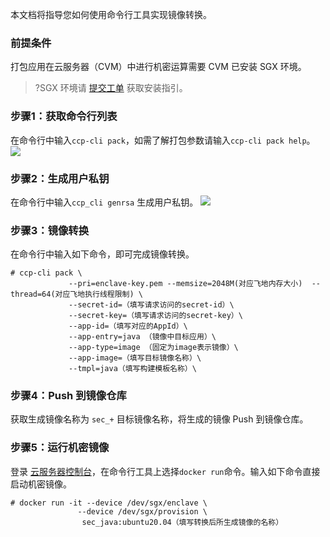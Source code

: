 本文档将指导您如何使用命令行工具实现镜像转换。

### 前提条件
打包应用在云服务器（CVM）中进行机密运算需要 CVM 已安装 SGX 环境。
>?SGX 环境请 [提交工单](https://console.cloud.tencent.com/workorder/category) 获取安装指引。

### 步骤1：获取命令行列表
在命令行中输入`ccp-cli pack`，如需了解打包参数请输入`ccp-cli pack help`。
![](https://qcloudimg.tencent-cloud.cn/raw/16cd265dc45ddac53d40e1dadd7dc826.png)

### 步骤2：生成用户私钥
在命令行中输入`ccp_cli genrsa` 生成用户私钥。
![](https://qcloudimg.tencent-cloud.cn/raw/8a92d83b8262bee82131f7d6e66cf587.png)

### 步骤3：镜像转换
在命令行中输入如下命令，即可完成镜像转换。
```
# ccp-cli pack \
             --pri=enclave-key.pem --memsize=2048M(对应飞地内存大小)  --thread=64(对应飞地执行线程限制) \
             --secret-id=（填写请求访问的secret-id）\
             --secret-key=（填写请求访问的secret-key）\
             --app-id=（填写对应的AppId）\
             --app-entry=java （镜像中目标应用）\
             --app-type=image （固定为image表示镜像）\
             --app-image=（填写目标镜像名称）\
             --tmpl=java（填写构建模板名称）\
```

### 步骤4：Push 到镜像仓库
获取生成镜像名称为 `sec_+` 目标镜像名称，将生成的镜像 Push 到镜像仓库。

### 步骤5：运行机密镜像
登录 [云服务器控制台](https://console.cloud.tencent.com/cvm/overview)，在命令行工具上选择`docker run`命令。输入如下命令直接启动机密镜像。
```
# docker run -it --device /dev/sgx/enclave \
               --device /dev/sgx/provision \
                sec_java:ubuntu20.04（填写转换后所生成镜像的名称）
```

